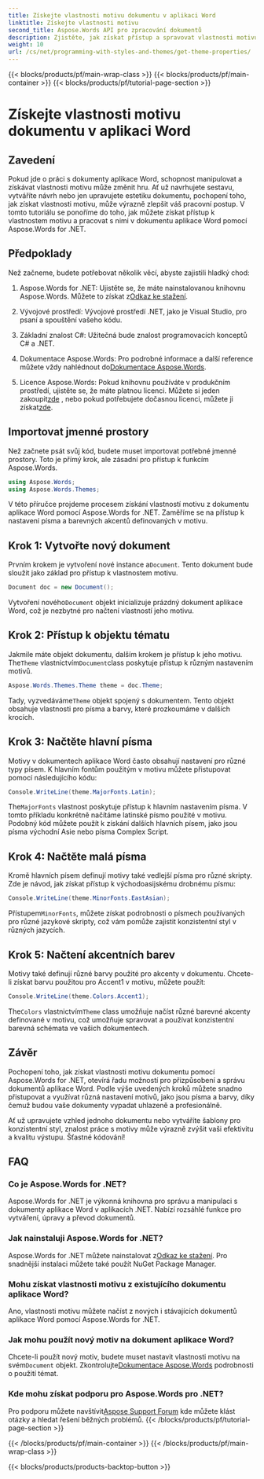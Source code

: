 ```yaml
---
title: Získejte vlastnosti motivu dokumentu v aplikaci Word
linktitle: Získejte vlastnosti motivu
second_title: Aspose.Words API pro zpracování dokumentů
description: Zjistěte, jak získat přístup a spravovat vlastnosti motivu dokumentu ve Wordu pomocí Aspose.Words for .NET. Naučte se získávat písma a barvy s naším průvodcem.
weight: 10
url: /cs/net/programming-with-styles-and-themes/get-theme-properties/
---
```


{{< blocks/products/pf/main-wrap-class >}}
{{< blocks/products/pf/main-container >}}
{{< blocks/products/pf/tutorial-page-section >}}

# Získejte vlastnosti motivu dokumentu v aplikaci Word

## Zavedení

Pokud jde o práci s dokumenty aplikace Word, schopnost manipulovat a získávat vlastnosti motivu může změnit hru. Ať už navrhujete sestavu, vytváříte návrh nebo jen upravujete estetiku dokumentu, pochopení toho, jak získat vlastnosti motivu, může výrazně zlepšit váš pracovní postup. V tomto tutoriálu se ponoříme do toho, jak můžete získat přístup k vlastnostem motivu a pracovat s nimi v dokumentu aplikace Word pomocí Aspose.Words for .NET.

## Předpoklady

Než začneme, budete potřebovat několik věcí, abyste zajistili hladký chod:

1.  Aspose.Words for .NET: Ujistěte se, že máte nainstalovanou knihovnu Aspose.Words. Můžete to získat z[Odkaz ke stažení](https://releases.aspose.com/words/net/).

2. Vývojové prostředí: Vývojové prostředí .NET, jako je Visual Studio, pro psaní a spouštění vašeho kódu.

3. Základní znalost C#: Užitečná bude znalost programovacích konceptů C# a .NET.

4.  Dokumentace Aspose.Words: Pro podrobné informace a další reference můžete vždy nahlédnout do[Dokumentace Aspose.Words](https://reference.aspose.com/words/net/).

5. Licence Aspose.Words: Pokud knihovnu používáte v produkčním prostředí, ujistěte se, že máte platnou licenci. Můžete si jeden zakoupit[zde](https://purchase.aspose.com/buy) , nebo pokud potřebujete dočasnou licenci, můžete ji získat[zde](https://purchase.aspose.com/temporary-license/).

## Importovat jmenné prostory

Než začnete psát svůj kód, budete muset importovat potřebné jmenné prostory. Toto je přímý krok, ale zásadní pro přístup k funkcím Aspose.Words.

```csharp
using Aspose.Words;
using Aspose.Words.Themes;
```

V této příručce projdeme procesem získání vlastností motivu z dokumentu aplikace Word pomocí Aspose.Words for .NET. Zaměříme se na přístup k nastavení písma a barevných akcentů definovaných v motivu.

## Krok 1: Vytvořte nový dokument

 Prvním krokem je vytvoření nové instance a`Document`. Tento dokument bude sloužit jako základ pro přístup k vlastnostem motivu.

```csharp
Document doc = new Document();
```

 Vytvoření nového`Document` objekt inicializuje prázdný dokument aplikace Word, což je nezbytné pro načtení vlastností jeho motivu.

## Krok 2: Přístup k objektu tématu

 Jakmile máte objekt dokumentu, dalším krokem je přístup k jeho motivu. The`Theme` vlastnictvím`Document`class poskytuje přístup k různým nastavením motivů.

```csharp
Aspose.Words.Themes.Theme theme = doc.Theme;
```

 Tady, vyzvedáváme`Theme` objekt spojený s dokumentem. Tento objekt obsahuje vlastnosti pro písma a barvy, které prozkoumáme v dalších krocích.

## Krok 3: Načtěte hlavní písma

Motivy v dokumentech aplikace Word často obsahují nastavení pro různé typy písem. K hlavním fontům použitým v motivu můžete přistupovat pomocí následujícího kódu:

```csharp
Console.WriteLine(theme.MajorFonts.Latin);
```

 The`MajorFonts` vlastnost poskytuje přístup k hlavním nastavením písma. V tomto příkladu konkrétně načítáme latinské písmo použité v motivu. Podobný kód můžete použít k získání dalších hlavních písem, jako jsou písma východní Asie nebo písma Complex Script.

## Krok 4: Načtěte malá písma

Kromě hlavních písem definují motivy také vedlejší písma pro různé skripty. Zde je návod, jak získat přístup k východoasijskému drobnému písmu:

```csharp
Console.WriteLine(theme.MinorFonts.EastAsian);
```

 Přístupem`MinorFonts`, můžete získat podrobnosti o písmech používaných pro různé jazykové skripty, což vám pomůže zajistit konzistentní styl v různých jazycích.

## Krok 5: Načtení akcentních barev

Motivy také definují různé barvy použité pro akcenty v dokumentu. Chcete-li získat barvu použitou pro Accent1 v motivu, můžete použít:

```csharp
Console.WriteLine(theme.Colors.Accent1);
```

 The`Colors` vlastnictvím`Theme` class umožňuje načíst různé barevné akcenty definované v motivu, což umožňuje spravovat a používat konzistentní barevná schémata ve vašich dokumentech.

## Závěr

Pochopení toho, jak získat vlastnosti motivu dokumentu pomocí Aspose.Words for .NET, otevírá řadu možností pro přizpůsobení a správu dokumentů aplikace Word. Podle výše uvedených kroků můžete snadno přistupovat a využívat různá nastavení motivů, jako jsou písma a barvy, díky čemuž budou vaše dokumenty vypadat uhlazeně a profesionálně.

Ať už upravujete vzhled jednoho dokumentu nebo vytváříte šablony pro konzistentní styl, znalost práce s motivy může výrazně zvýšit vaši efektivitu a kvalitu výstupu. Šťastné kódování!

## FAQ

### Co je Aspose.Words for .NET?

Aspose.Words for .NET je výkonná knihovna pro správu a manipulaci s dokumenty aplikace Word v aplikacích .NET. Nabízí rozsáhlé funkce pro vytváření, úpravy a převod dokumentů.

### Jak nainstaluji Aspose.Words for .NET?

 Aspose.Words for .NET můžete nainstalovat z[Odkaz ke stažení](https://releases.aspose.com/words/net/). Pro snadnější instalaci můžete také použít NuGet Package Manager.

### Mohu získat vlastnosti motivu z existujícího dokumentu aplikace Word?

Ano, vlastnosti motivu můžete načíst z nových i stávajících dokumentů aplikace Word pomocí Aspose.Words for .NET.

### Jak mohu použít nový motiv na dokument aplikace Word?

 Chcete-li použít nový motiv, budete muset nastavit vlastnosti motivu na svém`Document` objekt. Zkontrolujte[Dokumentace Aspose.Words](https://reference.aspose.com/words/net/) podrobnosti o použití témat.

### Kde mohu získat podporu pro Aspose.Words pro .NET?

 Pro podporu můžete navštívit[Aspose Support Forum](https://forum.aspose.com/c/words/8) kde můžete klást otázky a hledat řešení běžných problémů.
{{< /blocks/products/pf/tutorial-page-section >}}

{{< /blocks/products/pf/main-container >}}
{{< /blocks/products/pf/main-wrap-class >}}

{{< blocks/products/products-backtop-button >}}
